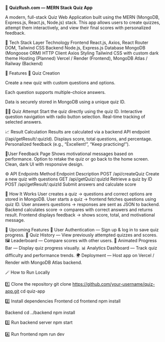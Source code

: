 🧠 **QuizRush.com — MERN Stack Quiz App**

A modern, full-stack Quiz Web Application built using the MERN (MongoDB, Express.js, React.js, Node.js) stack.
This app allows users to create quizzes, attempt them interactively, and view their final scores with personalized feedback.

🚀 Tech Stack
Layer	Technology
Frontend	React.js, Axios, React Router DOM, Tailwind CSS
Backend	Node.js, Express.js
Database	MongoDB (Mongoose ORM)
HTTP Client	Axios
Styling	Tailwind CSS with custom dark theme
Hosting (Planned)	Vercel / Render (Frontend), MongoDB Atlas / Railway (Backend)


🧩 Features
🎯 Quiz Creation

Create a new quiz with custom questions and options.

Each question supports multiple-choice answers.

Data is securely stored in MongoDB using a unique quiz ID.

🧑‍🏫 Quiz Attempt
Start the quiz directly using the quiz ID.
Interactive question navigation with radio button selection.
Real-time tracking of selected answers.

📈 Result Calculation
Results are calculated via a backend API endpoint (/api/getResult/:quizId).
Displays score, total questions, and percentage.
Personalized feedback (e.g., “Excellent!”, “Keep practicing!”).

💬User Feedback Page 
Shows motivational messages based on performance.
Option to retake the quiz or go back to the home screen.
Clean, dark UI with responsive design.

⚙️ API Endpoints
Method	Endpoint	Description
POST	/api/createQuiz	Create a new quiz with questions
GET	/api/getQuiz/:quizId	Retrieve a quiz by ID
POST	/api/getResult/:quizId	Submit answers and calculate score

🧠 How It Works
User creates a quiz → questions and correct options are stored in MongoDB.
User starts a quiz → frontend fetches questions using quiz ID.
User answers questions → responses are sent as JSON to backend.
Backend calculates score → compares with correct answers and returns result.
Frontend displays feedback → shows score, total, and motivational message.



🌱 Upcoming Features
🔐 User Authentication — Sign up & log in to save quiz progress.
💾 Quiz History — View previously attempted quizzes and scores.
🖼️ Leaderboard — Compare scores with other users.
🎨 Animated Progress Bar — Display quiz progress visually.
📊 Analytics Dashboard — Track quiz difficulty and performance trends.
🌍 Deployment — Host app on Vercel / Render with MongoDB Atlas backend.



🪄 How to Run Locally

1️⃣ Clone the repository
git clone https://github.com/your-username/quiz-app.git
cd quiz-app

2️⃣ Install dependencies
Frontend
cd frontend
npm install

Backend
cd ../backend
npm install

3️⃣ Run backend server
npm start

4️⃣ Run frontend
npm run dev
